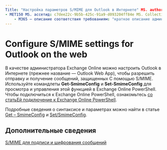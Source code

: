 ```yaml
---
Title: "Настройка параметров S/MIME для Outlook в Интернете" MS. author: кровлэй author: кккросс Manager: лаурави MS. аудитория: ИТ-специалистов МС. раздел: статья MS. Service: O365-секкомп MS. Custom: TN2DMC локализатион_приорити: Normal Search. аппверид:
- MET150 MS. ассетид: c7dee22c-9b5b-425c-91a9-d093204ff84e MS. Collection:
    - M365 — описание соответствия требованиям: "краткое описание администраторов Exchange Online, необходимых для просмотра и настройки параметров S/MIME в Outlook в Интернете в Exchange Online".
---
```


# <a name="configure-smime-settings-for-outlook-on-the-web"></a>Configure S/MIME settings for Outlook on the web

В качестве администратора Exchange Online можно настроить Outlook в Интернете (прежнее название — Outlook Web App), чтобы разрешить отправку и получение сообщений, защищенных С помощью S/MIME. Используйте командлеты **Get-SmimeConfig** и **Set-SmimeConfig** для просмотра и управления этой функцией в Exchange Online PowerShell. Чтобы подключиться к Exchange Online PowerShell, ознакомьтесь [со статьЕй подключение к Exchange Online PowerShell](https://go.microsoft.com/fwlink/p/?linkid=396554).
  
Подробные сведения о синтаксисе и параметрах можно найти в статье [Get – SmimeConfig](http://technet.microsoft.com/library/4b29fa89-0840-4fe9-8885-019fcef2e02b.aspx) и [Set/SmimeConfig](http://technet.microsoft.com/library/de357ce0-8143-4c36-8032-026292fc63f0.aspx). 
  
## <a name="for-more-information"></a>Дополнительные сведения

[S/MIME для подписи и шифрования сообщений](s-mime-for-message-signing-and-encryption.md)
  

